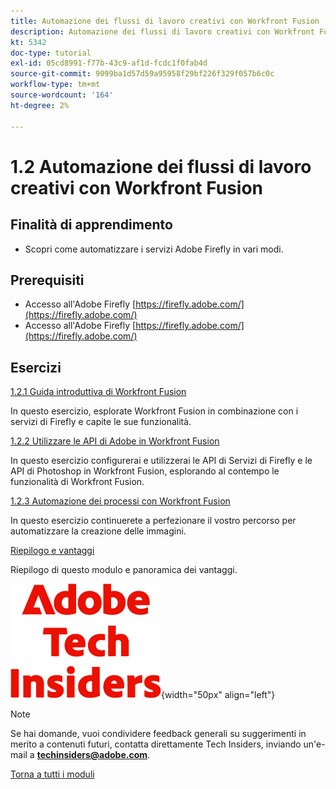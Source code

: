 ```yaml
---
title: Automazione dei flussi di lavoro creativi con Workfront Fusion
description: Automazione dei flussi di lavoro creativi con Workfront Fusion
kt: 5342
doc-type: tutorial
exl-id: 05cd8991-f77b-43c9-af1d-fcdc1f0fab4d
source-git-commit: 9099ba1d57d59a95958f29bf226f329f057b6c0c
workflow-type: tm+mt
source-wordcount: '164'
ht-degree: 2%

---
```


# 1.2 Automazione dei flussi di lavoro creativi con Workfront Fusion

## Finalità di apprendimento

- Scopri come automatizzare i servizi Adobe Firefly in vari modi.

## Prerequisiti

- Accesso all&#39;Adobe Firefly [https://firefly.adobe.com/](https://firefly.adobe.com/)
- Accesso all&#39;Adobe Firefly [https://firefly.adobe.com/](https://firefly.adobe.com/)

## Esercizi

[1.2.1 Guida introduttiva di Workfront Fusion](./ex1.md)

In questo esercizio, esplorate Workfront Fusion in combinazione con i servizi di Firefly e capite le sue funzionalità.

[1.2.2 Utilizzare le API di Adobe in Workfront Fusion](./ex2.md)

In questo esercizio configurerai e utilizzerai le API di Servizi di Firefly e le API di Photoshop in Workfront Fusion, esplorando al contempo le funzionalità di Workfront Fusion.

[1.2.3 Automazione dei processi con Workfront Fusion](./ex3.md)

In questo esercizio continuerete a perfezionare il vostro percorso per automatizzare la creazione delle immagini.

[Riepilogo e vantaggi](./summary.md)

Riepilogo di questo modulo e panoramica dei vantaggi.

![Informazioni tecniche](./../../../assets/images/techinsiders.png){width="50px" align="left"}

>[!NOTE]
>
>Se hai domande, vuoi condividere feedback generali su suggerimenti in merito a contenuti futuri, contatta direttamente Tech Insiders, inviando un&#39;e-mail a **techinsiders@adobe.com**.

[Torna a tutti i moduli](../../../overview.md)
